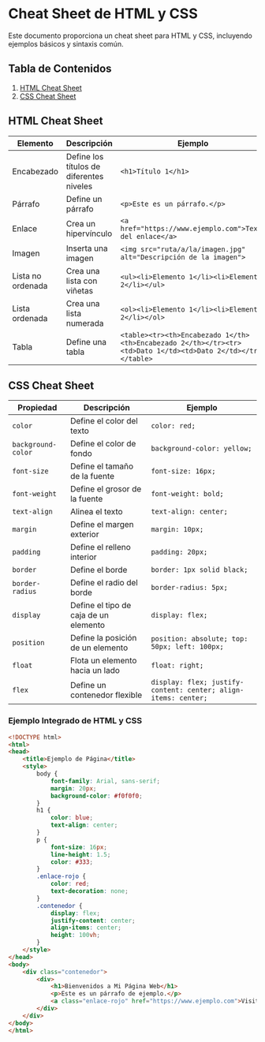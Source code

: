 # Cheat Sheet de HTML y CSS

Este documento proporciona un cheat sheet para HTML y CSS, incluyendo ejemplos básicos y sintaxis común.

## Tabla de Contenidos

1. [HTML Cheat Sheet](#html-cheat-sheet)
2. [CSS Cheat Sheet](#css-cheat-sheet)

## HTML Cheat Sheet

| Elemento        | Descripción                           | Ejemplo                                                                 |
|-----------------|---------------------------------------|-------------------------------------------------------------------------|
| Encabezado      | Define los títulos de diferentes niveles | `<h1>Título 1</h1>`                                                     |
| Párrafo         | Define un párrafo                      | `<p>Este es un párrafo.</p>`                                            |
| Enlace          | Crea un hipervínculo                   | `<a href="https://www.ejemplo.com">Texto del enlace</a>`                |
| Imagen          | Inserta una imagen                     | `<img src="ruta/a/la/imagen.jpg" alt="Descripción de la imagen">`       |
| Lista no ordenada | Crea una lista con viñetas             | `<ul><li>Elemento 1</li><li>Elemento 2</li></ul>`                       |
| Lista ordenada  | Crea una lista numerada                | `<ol><li>Elemento 1</li><li>Elemento 2</li></ol>`                       |
| Tabla           | Define una tabla                       | `<table><tr><th>Encabezado 1</th><th>Encabezado 2</th></tr><tr><td>Dato 1</td><td>Dato 2</td></tr></table>` |

## CSS Cheat Sheet

| Propiedad         | Descripción                             | Ejemplo                          |
|-------------------|-----------------------------------------|----------------------------------|
| `color`           | Define el color del texto               | `color: red;`                    |
| `background-color`| Define el color de fondo                | `background-color: yellow;`      |
| `font-size`       | Define el tamaño de la fuente           | `font-size: 16px;`               |
| `font-weight`     | Define el grosor de la fuente           | `font-weight: bold;`             |
| `text-align`      | Alinea el texto                         | `text-align: center;`            |
| `margin`          | Define el margen exterior               | `margin: 10px;`                  |
| `padding`         | Define el relleno interior              | `padding: 20px;`                 |
| `border`          | Define el borde                         | `border: 1px solid black;`       |
| `border-radius`   | Define el radio del borde               | `border-radius: 5px;`            |
| `display`         | Define el tipo de caja de un elemento   | `display: flex;`                 |
| `position`        | Define la posición de un elemento       | `position: absolute; top: 50px; left: 100px;` |
| `float`           | Flota un elemento hacia un lado         | `float: right;`                  |
| `flex`            | Define un contenedor flexible           | `display: flex; justify-content: center; align-items: center;` |

### Ejemplo Integrado de HTML y CSS

```html
<!DOCTYPE html>
<html>
<head>
    <title>Ejemplo de Página</title>
    <style>
        body {
            font-family: Arial, sans-serif;
            margin: 20px;
            background-color: #f0f0f0;
        }
        h1 {
            color: blue;
            text-align: center;
        }
        p {
            font-size: 16px;
            line-height: 1.5;
            color: #333;
        }
        .enlace-rojo {
            color: red;
            text-decoration: none;
        }
        .contenedor {
            display: flex;
            justify-content: center;
            align-items: center;
            height: 100vh;
        }
    </style>
</head>
<body>
    <div class="contenedor">
        <div>
            <h1>Bienvenidos a Mi Página Web</h1>
            <p>Este es un párrafo de ejemplo.</p>
            <a class="enlace-rojo" href="https://www.ejemplo.com">Visita Ejemplo</a>
        </div>
    </div>
</body>
</html>
